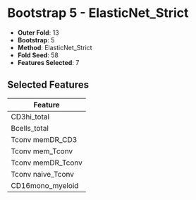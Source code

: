 # Bootstrap 5 - ElasticNet_Strict

- **Outer Fold**: 13
- **Bootstrap**: 5
- **Method**: ElasticNet_Strict
- **Fold Seed**: 58
- **Features Selected**: 7

## Selected Features

| Feature |
|---------|
| CD3hi_total |
| Bcells_total |
| Tconv memDR_CD3 |
| Tconv mem_Tconv |
| Tconv memDR_Tconv |
| Tconv naive_Tconv |
| CD16mono_myeloid |
